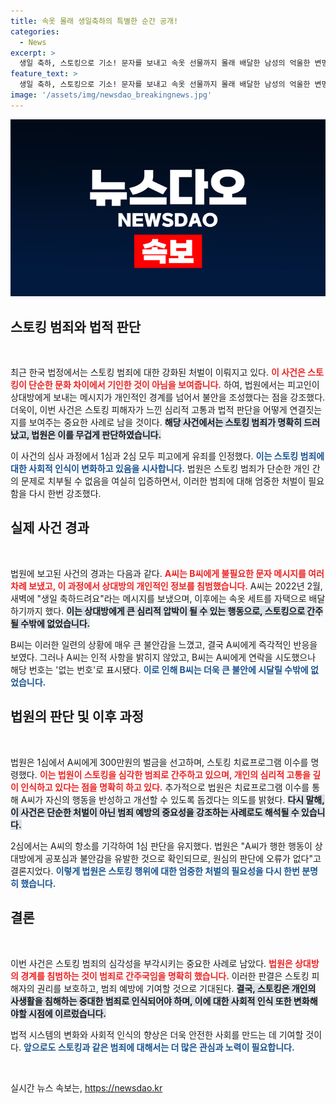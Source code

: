 ```yaml
---
title: 속옷 몰래 생일축하의 특별한 순간 공개!
categories:
  - News
excerpt: >
  생일 축하, 스토킹으로 기소! 문자를 보내고 속옷 선물까지 몰래 배달한 남성의 억울한 변명은? 법원이 내린 판결과 스토킹 치료프로그램 이수 명령의 전말을 공개합니다!
feature_text: >
  생일 축하, 스토킹으로 기소! 문자를 보내고 속옷 선물까지 몰래 배달한 남성의 억울한 변명은? 법원이 내린 판결과 스토킹 치료프로그램 이수 명령의 전말을 공개합니다!
image: '/assets/img/newsdao_breakingnews.jpg'
---
```


<p><img src="/assets/img/newsdao_breakingnews.jpg" alt="cryptoinkorea 속보" /></p>

<h2 data-ke-size="size26">스토킹 범죄와 법적 판단</h2>

<p data-ke-size="size16">&nbsp;</p>

<p>최근 한국 법정에서는 스토킹 범죄에 대한 강화된 처벌이 이뤄지고 있다. <b><span style="color: #ee2323;">이 사건은 스토킹이 단순한 문화 차이에서 기인한 것이 아님을 보여줍니다.</span></b> 하여, 법원에서는 피고인이 상대방에게 보내는 메시지가 개인적인 경계를 넘어서 불안을 조성했다는 점을 강조했다. 더욱이, 이번 사건은 스토킹 피해자가 느낀 심리적 고통과 법적 판단을 어떻게 연결짓는지를 보여주는 중요한 사례로 남을 것이다. <b><span style="background-color: #21538527;">해당 사건에서는 스토킹 범죄가 명확히 드러났고, 법원은 이를 무겁게 판단하였습니다.</span></b> </p>

<p>이 사건의 심사 과정에서 1심과 2심 모두 피고에게 유죄를 인정했다. <b><span style="color: #1a5490;">이는 스토킹 범죄에 대한 사회적 인식이 변화하고 있음을 시사합니다.</span></b> 법원은 스토킹 범죄가 단순한 개인 간의 문제로 치부될 수 없음을 여실히 입증하면서, 이러한 범죄에 대해 엄중한 처벌이 필요함을 다시 한번 강조했다.</p>

<h2 data-ke-size="size26">실제 사건 경과</h2>

<p data-ke-size="size16">&nbsp;</p>

<p>법원에 보고된 사건의 경과는 다음과 같다. <b><span style="color: #ee2323;">A씨는 B씨에게 불필요한 문자 메시지를 여러 차례 보냈고, 이 과정에서 상대방의 개인적인 정보를 침범했습니다.</span></b> A씨는 2022년 2월, 새벽에 "생일 축하드려요"라는 메시지를 보냈으며, 이후에는 속옷 세트를 자택으로 배달하기까지 했다. <b><span style="background-color: #21538527;">이는 상대방에게 큰 심리적 압박이 될 수 있는 행동으로, 스토킹으로 간주될 수밖에 없었습니다.</span></b> </p>

<p>B씨는 이러한 일련의 상황에 매우 큰 불안감을 느꼈고, 결국 A씨에게 즉각적인 반응을 보였다. 그러나 A씨는 인적 사항을 밝히지 않았고, B씨는 A씨에게 연락을 시도했으나 해당 번호는 '없는 번호'로 표시됐다. <b><span style="color: #1a5490;">이로 인해 B씨는 더욱 큰 불안에 시달릴 수밖에 없었습니다.</span></b> </p>

<h2 data-ke-size="size26">법원의 판단 및 이후 과정</h2>

<p data-ke-size="size16">&nbsp;</p>

<p>법원은 1심에서 A씨에게 300만원의 벌금을 선고하며, 스토킹 치료프로그램 이수를 명령했다. <b><span style="color: #ee2323;">이는 법원이 스토킹을 심각한 범죄로 간주하고 있으며, 개인의 심리적 고통을 깊이 인식하고 있다는 점을 명확히 하고 있다.</span></b> 추가적으로 법원은 치료프로그램 이수를 통해 A씨가 자신의 행동을 반성하고 개선할 수 있도록 돕겠다는 의도를 밝혔다. <b><span style="background-color: #21538527;">다시 말해, 이 사건은 단순한 처벌이 아닌 범죄 예방의 중요성을 강조하는 사례로도 해석될 수 있습니다.</span></b> </p>

<p>2심에서는 A씨의 항소를 기각하여 1심 판단을 유지했다. 법원은 "A씨가 행한 행동이 상대방에게 공포심과 불안감을 유발한 것으로 확인되므로, 원심의 판단에 오류가 없다"고 결론지었다. <b><span style="color: #1a5490;">이렇게 법원은 스토킹 행위에 대한 엄중한 처벌의 필요성을 다시 한번 분명히 했습니다.</span></b> </p>

<h2 data-ke-size="size26">결론</h2>

<p data-ke-size="size16">&nbsp;</p>

<p>이번 사건은 스토킹 범죄의 심각성을 부각시키는 중요한 사례로 남았다. <b><span style="color: #ee2323;">법원은 상대방의 경계를 침범하는 것이 범죄로 간주국임을 명확히 했습니다.</span></b> 이러한 판결은 스토킹 피해자의 권리를 보호하고, 범죄 예방에 기여할 것으로 기대된다. <b><span style="background-color: #21538527;">결국, 스토킹은 개인의 사생활을 침해하는 중대한 범죄로 인식되어야 하며, 이에 대한 사회적 인식 또한 변화해야할 시점에 이르렀습니다.</span></b> </p>

<p>법적 시스템의 변화와 사회적 인식의 향상은 더욱 안전한 사회를 만드는 데 기여할 것이다. <b><span style="color: #1a5490;">앞으로도 스토킹과 같은 범죄에 대해서는 더 많은 관심과 노력이 필요합니다.</span></b> </p>

<p data-ke-size="size16">&nbsp;</p>
실시간 뉴스 속보는, <a href="https://newsdao.kr" rel="dofollow">https://newsdao.kr</a>


